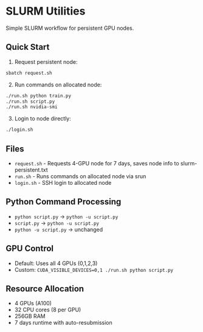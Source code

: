 <!-- ---
!-- Timestamp: 2025-06-04 05:02:02
!-- Author: ywatanabe
!-- File: /ssh:ywatanabe@sp:/home/ywatanabe/proj/.claude-worktree/gPAC/docs/slurm/README.md
!-- --- -->

# SLURM Utilities

Simple SLURM workflow for persistent GPU nodes.

## Quick Start

1. Request persistent node:
```bash
sbatch request.sh
```

2. Run commands on allocated node:
```bash
./run.sh python train.py
./run.sh script.py
./run.sh nvidia-smi
```

3. Login to node directly:
```bash
./login.sh
```

## Files

- `request.sh` - Requests 4-GPU node for 7 days, saves node info to slurm-persistent.txt
- `run.sh` - Runs commands on allocated node via srun
- `login.sh` - SSH login to allocated node

## Python Command Processing

- `python script.py` → `python -u script.py`  
- `script.py` → `python -u script.py`
- `python -u script.py` → unchanged

## GPU Control

- Default: Uses all 4 GPUs (0,1,2,3)
- Custom: `CUDA_VISIBLE_DEVICES=0,1 ./run.sh python script.py`

## Resource Allocation

- 4 GPUs (A100)
- 32 CPU cores (8 per GPU)
- 256GB RAM
- 7 days runtime with auto-resubmission

<!-- EOF -->